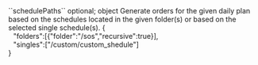 <tr><td>``schedulePaths``</td>
	
<td>optional; object</td>
	
<td>Generate orders for the given daily plan based on the schedules located in the given folder(s) or based on the selected single schedule(s).</td>
	
<td>{
<div style="padding-left:10px;">"folders":[{"folder":"/sos","recursive":true}],</div> 
<div style="padding-left:10px;">"singles":["/custom/custom_shedule"]</div>
}</td>

<td></td></tr>